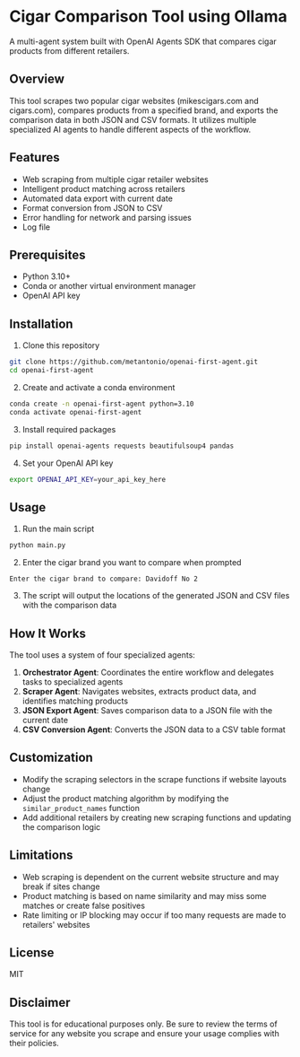 # Cigar Comparison Tool using Ollama

A multi-agent system built with OpenAI Agents SDK that compares cigar products from different retailers.

## Overview

This tool scrapes two popular cigar websites (mikescigars.com and cigars.com), compares products from a specified brand, and exports the comparison data in both JSON and CSV formats. It utilizes multiple specialized AI agents to handle different aspects of the workflow.

## Features

- Web scraping from multiple cigar retailer websites
- Intelligent product matching across retailers
- Automated data export with current date
- Format conversion from JSON to CSV
- Error handling for network and parsing issues
- Log file

## Prerequisites

- Python 3.10+
- Conda or another virtual environment manager
- OpenAI API key

## Installation

1. Clone this repository
```bash
git clone https://github.com/metantonio/openai-first-agent.git
cd openai-first-agent
```

2. Create and activate a conda environment
```bash
conda create -n openai-first-agent python=3.10
conda activate openai-first-agent
```

3. Install required packages
```bash
pip install openai-agents requests beautifulsoup4 pandas
```

4. Set your OpenAI API key
```bash
export OPENAI_API_KEY=your_api_key_here
```

## Usage

1. Run the main script
```bash
python main.py
```

2. Enter the cigar brand you want to compare when prompted
```
Enter the cigar brand to compare: Davidoff No 2
```

3. The script will output the locations of the generated JSON and CSV files with the comparison data

## How It Works

The tool uses a system of four specialized agents:

1. **Orchestrator Agent**: Coordinates the entire workflow and delegates tasks to specialized agents
2. **Scraper Agent**: Navigates websites, extracts product data, and identifies matching products
3. **JSON Export Agent**: Saves comparison data to a JSON file with the current date
4. **CSV Conversion Agent**: Converts the JSON data to a CSV table format

## Customization

- Modify the scraping selectors in the scrape functions if website layouts change
- Adjust the product matching algorithm by modifying the `similar_product_names` function
- Add additional retailers by creating new scraping functions and updating the comparison logic

## Limitations

- Web scraping is dependent on the current website structure and may break if sites change
- Product matching is based on name similarity and may miss some matches or create false positives
- Rate limiting or IP blocking may occur if too many requests are made to retailers' websites

## License

MIT

## Disclaimer

This tool is for educational purposes only. Be sure to review the terms of service for any website you scrape and ensure your usage complies with their policies.